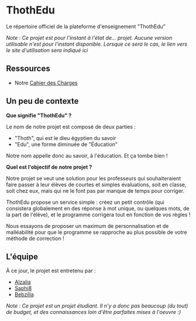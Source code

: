 # ThothEdu

Le répertoire officiel de la plateforme d'enseignement "ThothEdu"

_Note : Ce projet est pour l'instant à l'état de... projet. Aucune version utilisable n'est pour l'instant disponible. Lorsque ce sera le cas, le lien vers le site d'utilisation sera indiqué ici_

## Ressources

- Notre [Cahier des Charges](./Administratif/cahier-des-charges.md)

## Un peu de contexte

**Que signifie "ThothEdu" ?**

Le nom de notre projet est composé de deux parties :

- "Thoth", qui est le dieu égyptien du savoir
- "Edu", une forme diminuée de "Éducation"

Notre nom appelle donc au savoir, à l'éducation. Et ça tombe bien !

**Quel est l'objectif de notre projet ?**

Notre projet se veut une solution pour les professeurs qui souhaiteraient faire passer à leur élèves de courtes et simples évaluations, soit en classe, soit chez eux, mais qui ne le font pas par manque de temps pour corriger.

ThothEdu propose un service simple : créez un petit contrôle (qui consistera globalement en des réponse à mot unique, ou quelques mots, de la part de l'élève), et le programme corrigera tout en fonction de vos règles !

Nous essayons de proposer un maximum de personnalisation et de malléabilité pour que le programme se rapproche au plus possible de votre méthode de correction !

## L'équipe

À ce jour, le projet est entretenu par :

- [Alzalia](https://github.com/alzalia1)
- [Saphi8](https://github.com/Saphi8)
- [Bebzilla](https://github.com/bebzilla17)

_Note : Ce projet est un projet étudiant. Il n'y a donc pas beaucoup (du tout) de budget, et des connaissances loin d'être parfaites mises à l'oeuvre :)_

